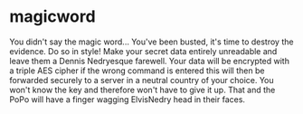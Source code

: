 # magicword
You didn't say the magic word... You've been busted, it's time to destroy the evidence. Do so in style! Make your secret data entirely unreadable and leave them a Dennis Nedryesque farewell. Your data will be encrypted with a triple AES cipher if the wrong command is entered this will then be forwarded securely to a server in a neutral country of your choice. You won't know the key and therefore won't have to give it up. That and the PoPo will have a finger wagging ElvisNedry head in their faces.
